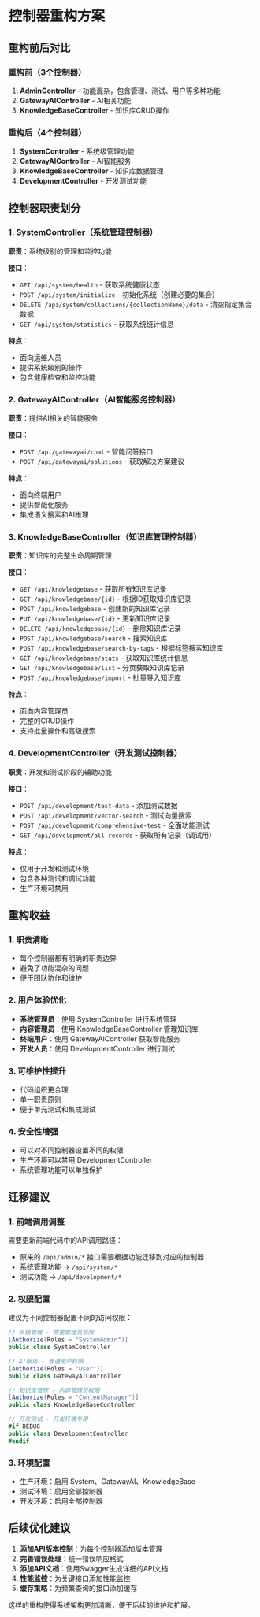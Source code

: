 # 控制器重构方案

## 重构前后对比

### 重构前（3个控制器）
1. **AdminController** - 功能混杂，包含管理、测试、用户等多种功能
2. **GatewayAIController** - AI相关功能
3. **KnowledgeBaseController** - 知识库CRUD操作

### 重构后（4个控制器）
1. **SystemController** - 系统级管理功能
2. **GatewayAIController** - AI智能服务
3. **KnowledgeBaseController** - 知识库数据管理
4. **DevelopmentController** - 开发测试功能

## 控制器职责划分

### 1. SystemController（系统管理控制器）
**职责**：系统级别的管理和监控功能

**接口**：
- `GET /api/system/health` - 获取系统健康状态
- `POST /api/system/initialize` - 初始化系统（创建必要的集合）
- `DELETE /api/system/collections/{collectionName}/data` - 清空指定集合数据
- `GET /api/system/statistics` - 获取系统统计信息

**特点**：
- 面向运维人员
- 提供系统级别的操作
- 包含健康检查和监控功能

### 2. GatewayAIController（AI智能服务控制器）
**职责**：提供AI相关的智能服务

**接口**：
- `POST /api/gatewayai/chat` - 智能问答接口
- `POST /api/gatewayai/solutions` - 获取解决方案建议

**特点**：
- 面向终端用户
- 提供智能化服务
- 集成语义搜索和AI推理

### 3. KnowledgeBaseController（知识库管理控制器）
**职责**：知识库的完整生命周期管理

**接口**：
- `GET /api/knowledgebase` - 获取所有知识库记录
- `GET /api/knowledgebase/{id}` - 根据ID获取知识库记录
- `POST /api/knowledgebase` - 创建新的知识库记录
- `PUT /api/knowledgebase/{id}` - 更新知识库记录
- `DELETE /api/knowledgebase/{id}` - 删除知识库记录
- `POST /api/knowledgebase/search` - 搜索知识库
- `POST /api/knowledgebase/search-by-tags` - 根据标签搜索知识库
- `GET /api/knowledgebase/stats` - 获取知识库统计信息
- `GET /api/knowledgebase/list` - 分页获取知识库记录
- `POST /api/knowledgebase/import` - 批量导入知识库

**特点**：
- 面向内容管理员
- 完整的CRUD操作
- 支持批量操作和高级搜索

### 4. DevelopmentController（开发测试控制器）
**职责**：开发和测试阶段的辅助功能

**接口**：
- `POST /api/development/test-data` - 添加测试数据
- `POST /api/development/vector-search` - 测试向量搜索
- `POST /api/development/comprehensive-test` - 全面功能测试
- `GET /api/development/all-records` - 获取所有记录（调试用）

**特点**：
- 仅用于开发和测试环境
- 包含各种测试和调试功能
- 生产环境可禁用

## 重构收益

### 1. 职责清晰
- 每个控制器都有明确的职责边界
- 避免了功能混杂的问题
- 便于团队协作和维护

### 2. 用户体验优化
- **系统管理员**：使用 SystemController 进行系统管理
- **内容管理员**：使用 KnowledgeBaseController 管理知识库
- **终端用户**：使用 GatewayAIController 获取智能服务
- **开发人员**：使用 DevelopmentController 进行测试

### 3. 可维护性提升
- 代码组织更合理
- 单一职责原则
- 便于单元测试和集成测试

### 4. 安全性增强
- 可以对不同控制器设置不同的权限
- 生产环境可以禁用 DevelopmentController
- 系统管理功能可以单独保护

## 迁移建议

### 1. 前端调用调整
需要更新前端代码中的API调用路径：
- 原来的 `/api/admin/*` 接口需要根据功能迁移到对应的控制器
- 系统管理功能 → `/api/system/*`
- 测试功能 → `/api/development/*`

### 2. 权限配置
建议为不同控制器配置不同的访问权限：
```csharp
// 系统管理 - 需要管理员权限
[Authorize(Roles = "SystemAdmin")]
public class SystemController

// AI服务 - 普通用户权限
[Authorize(Roles = "User")]
public class GatewayAIController

// 知识库管理 - 内容管理员权限
[Authorize(Roles = "ContentManager")]  
public class KnowledgeBaseController

// 开发测试 - 开发环境专用
#if DEBUG
public class DevelopmentController
#endif
```

### 3. 环境配置
- 生产环境：启用 System、GatewayAI、KnowledgeBase
- 测试环境：启用全部控制器
- 开发环境：启用全部控制器

## 后续优化建议

1. **添加API版本控制**：为每个控制器添加版本管理
2. **完善错误处理**：统一错误响应格式
3. **添加API文档**：使用Swagger生成详细的API文档
4. **性能监控**：为关键接口添加性能监控
5. **缓存策略**：为频繁查询的接口添加缓存

这样的重构使得系统架构更加清晰，便于后续的维护和扩展。
